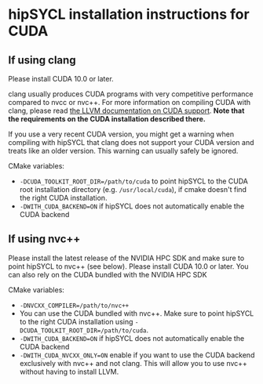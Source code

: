 # hipSYCL installation instructions for CUDA

## If using clang

Please install CUDA 10.0 or later.

clang usually produces CUDA programs with very competitive performance compared to nvcc or nvc++. For more information on compiling CUDA with clang, please read [the LLVM documentation on CUDA support](http://llvm.org/docs/CompileCudaWithLLVM.html). **Note that the requirements on the CUDA installation described there.**

If you use a very recent CUDA version, you might get a warning when compiling with hipSYCL that clang does not support your CUDA version and treats like an older version. This warning can usually safely be ignored.

CMake variables:
* `-DCUDA_TOOLKIT_ROOT_DIR=/path/to/cuda` to point hipSYCL to the CUDA root installation directory (e.g. `/usr/local/cuda`), if cmake doesn't find the right CUDA installation.
* `-DWITH_CUDA_BACKEND=ON` if hipSYCL does not automatically enable the CUDA backend 

## If using nvc++

Please install the latest release of the NVIDIA HPC SDK and make sure to point hipSYCL to nvc++ (see below).
Please install CUDA 10.0 or later. You can also rely on the CUDA bundled with the NVIDIA HPC SDK

CMake variables:
* `-DNVCXX_COMPILER=/path/to/nvc++`
* You can use the CUDA bundled with nvc++. Make sure to point hipSYCL to the right CUDA installation using `-DCUDA_TOOLKIT_ROOT_DIR=/path/to/cuda`. 
* `-DWITH_CUDA_BACKEND=ON` if hipSYCL does not automatically enable the CUDA backend
* `-DWITH_CUDA_NVCXX_ONLY=ON` enable if you want to use the CUDA backend exclusively with nvc++ and not clang. This will allow you to use nvc++ without having to install LLVM.
